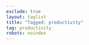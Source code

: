 ```yaml
---
exclude: true
layout: taglist
title: "Tagged: productivity"
tag: productivity
robots: noindex
---
```

